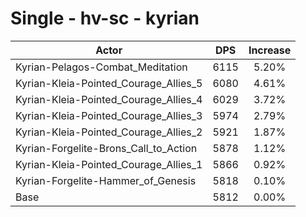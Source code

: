 # Single - hv-sc - kyrian
| Actor | DPS | Increase |
|---|:---:|:---:|
|Kyrian-Pelagos-Combat_Meditation|6115|5.20%|
|Kyrian-Kleia-Pointed_Courage_Allies_5|6080|4.61%|
|Kyrian-Kleia-Pointed_Courage_Allies_4|6029|3.72%|
|Kyrian-Kleia-Pointed_Courage_Allies_3|5974|2.79%|
|Kyrian-Kleia-Pointed_Courage_Allies_2|5921|1.87%|
|Kyrian-Forgelite-Brons_Call_to_Action|5878|1.12%|
|Kyrian-Kleia-Pointed_Courage_Allies_1|5866|0.92%|
|Kyrian-Forgelite-Hammer_of_Genesis|5818|0.10%|
|Base|5812|0.00%|
